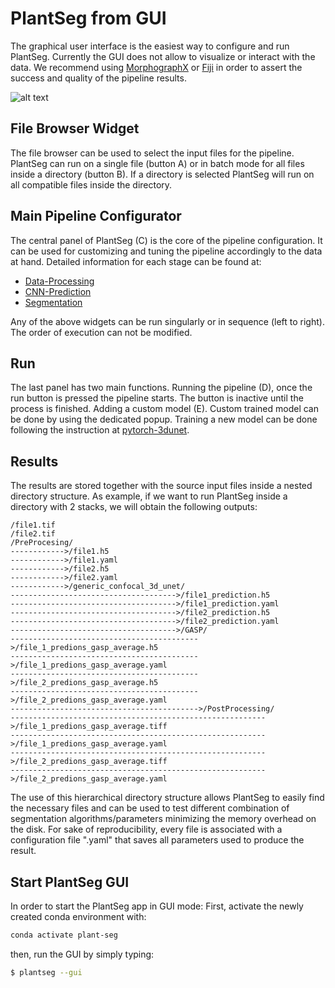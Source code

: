 # PlantSeg from GUI

The graphical user interface is the easiest way to configure and run PlantSeg.
Currently the GUI does not allow to visualize or interact with the data.
We recommend using [MorphographX](https://www.mpipz.mpg.de/MorphoGraphX) or
[Fiji](https://fiji.sc/) in order to assert the success and quality of the pipeline results.

![alt text](https://github.com/kreshuklab/plant-seg/raw/assets/images/plantseg_overview.png)

## File Browser Widget
The file browser can be used to select the input files for the pipeline.
PlantSeg can run on a single file (button A) or in batch mode for all files inside a directory (button B).
If a directory is selected PlantSeg will run on all compatible files inside the directory.

## Main Pipeline Configurator
The central panel of PlantSeg (C) is the core of the pipeline configuration.
It can be used for customizing and tuning the pipeline accordingly to the data at hand.
Detailed information for each stage can be found at:
* [Data-Processing](data_processing.md)
* [CNN-Prediction](cnn_prediction.md)
* [Segmentation](segmentation.md)

Any of the above widgets can be run singularly or in sequence (left to right). The order of execution can not be
modified.

## Run
The last panel has two main functions.
Running the pipeline (D), once the run button is pressed the
pipeline starts. The button is inactive until the process is finished.
Adding a custom model (E). Custom trained model can be done by using the dedicated popup. Training a new model can be
done following the instruction at [pytorch-3dunet](https://github.com/wolny/pytorch-3dunet).

## Results

The results are stored together with the source input files inside a nested directory structure.
As example, if we want to run PlantSeg inside a directory with 2 stacks, we will obtain the following
outputs:
```
/file1.tif
/file2.tif
/PreProcesing/
------------>/file1.h5
------------>/file1.yaml
------------>/file2.h5
------------>/file2.yaml
------------>/generic_confocal_3d_unet/
------------------------------------->/file1_prediction.h5
------------------------------------->/file1_prediction.yaml
------------------------------------->/file2_prediction.h5
------------------------------------->/file2_prediction.yaml
------------------------------------->/GASP/
------------------------------------------>/file_1_predions_gasp_average.h5
------------------------------------------>/file_1_predions_gasp_average.yaml
------------------------------------------>/file_2_predions_gasp_average.h5
------------------------------------------>/file_2_predions_gasp_average.yaml
------------------------------------------>/PostProcessing/
--------------------------------------------------------->/file_1_predions_gasp_average.tiff
--------------------------------------------------------->/file_1_predions_gasp_average.yaml
--------------------------------------------------------->/file_2_predions_gasp_average.tiff
--------------------------------------------------------->/file_2_predions_gasp_average.yaml
```
The use of this hierarchical directory structure allows PlantSeg to easily find the necessary files and can be used
to test different combination of segmentation algorithms/parameters minimizing the memory overhead on the disk.
For sake of reproducibility, every file is associated with a configuration file ".yaml" that saves all parameters used
to produce the result.

## Start PlantSeg GUI
In order to start the PlantSeg app in GUI mode:
First, activate the newly created conda environment with:
```bash
conda activate plant-seg
```

then, run the GUI by simply typing:
```bash
$ plantseg --gui
```
